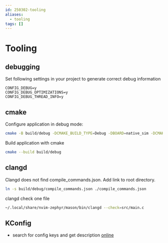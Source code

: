 ```yaml
---
id: 250302-tooling
aliases:
  - tooling
tags: []
---
```


# Tooling

## debugging

Set following settings in your project to generate correct debug information

```config
CONFIG_DEBUG=y
CONFIG_DEBUG_OPTIMIZATIONS=y
CONFIG_DEBUG_THREAD_INFO=y
```

## cmake

Configure application in debug mode:

```bash
cmake -B build/debug -DCMAKE_BUILD_TYPE=Debug -DBOARD=native_sim -DCMAKE_EXPORT_COMPILE_COMMANDS=true -GNinja .
```

Build application with cmake

```bash
cmake --build build/debug
```

## clangd

Clangd does not find compile_commands.json. Add link to root directory.

```bash
ln -s build/debug/compile_commands.json ./compile_commands.json
```

clangd check one file

```bash
~/.local/share/nvim-zephyr/mason/bin/clangd --check=src/main.c
```

## KConfig

- search for config keys and get description [online](https://docs.zephyrproject.org/latest/kconfig.html)
